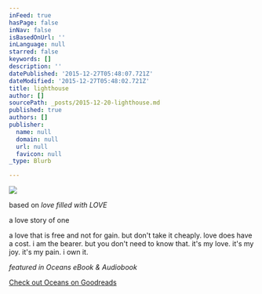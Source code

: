 ```yaml
---
inFeed: true
hasPage: false
inNav: false
isBasedOnUrl: ''
inLanguage: null
starred: false
keywords: []
description: ''
datePublished: '2015-12-27T05:48:07.721Z'
dateModified: '2015-12-27T05:48:02.721Z'
title: lighthouse
author: []
sourcePath: _posts/2015-12-20-lighthouse.md
published: true
authors: []
publisher:
  name: null
  domain: null
  url: null
  favicon: null
_type: Blurb

---
```

![](https://s3-us-west-2.amazonaws.com/the-grid-img/p/39ff47a16dbabfc07deb4e66e10a7041b0141802.jpg)

based on _love filled with LOVE_

a love story of one

a love that is free and not for gain. but don't take it cheaply. love does have a cost. i am the bearer. but you don't need to know that. it's my love. it's my joy. it's my pain. i own it.

_featured in Oceans eBook & Audiobook_

[Check out Oceans on Goodreads][0]

[0]: https://www.goodreads.com/book/show/27814335-oceans